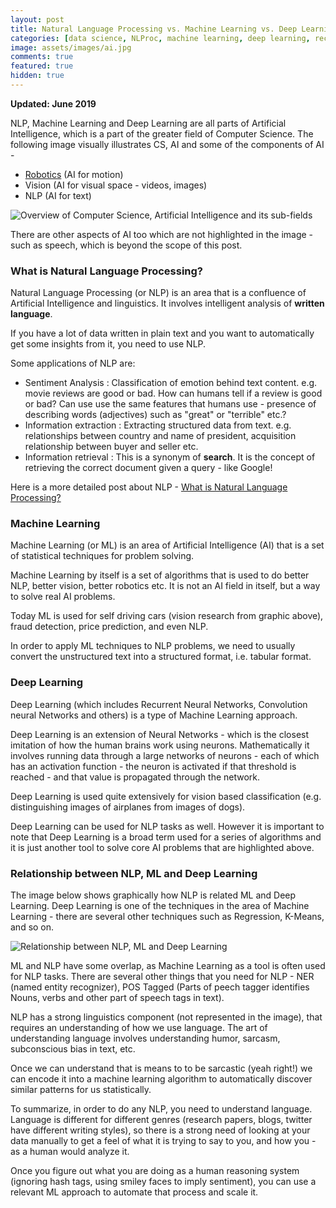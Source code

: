 ```yaml
---
layout: post
title: Natural Language Processing vs. Machine Learning vs. Deep Learning
categories: [data science, NLProc, machine learning, deep learning, recurrent-neural-networks]
image: assets/images/ai.jpg
comments: true
featured: true
hidden: true
---
```

**Updated: June 2019**

NLP, Machine Learning and Deep Learning are all parts of Artificial Intelligence, which is a part of the greater field of Computer Science. The following image visually illustrates CS, AI and some of the components of AI - 
- [Robotics](https://www.bostondynamics.com/) (AI for motion)
- Vision (AI for visual space - videos, images)
- NLP (AI for text)


![Overview of Computer Science, Artificial Intelligence and its sub-fields](https://rutumulkar.com/assets/images/cs_ai.png)

There are other aspects of AI too which are not highlighted in the image - such as speech, which is beyond the scope of this post. 

### What is Natural Language Processing?

Natural Language Processing (or NLP) is an area that is a confluence of Artificial Intelligence and linguistics. It involves intelligent analysis of **written language**. 

If you have a lot of data written in plain text and you want to automatically get some insights from it, you need to use NLP. 

Some applications of NLP are: 

- Sentiment Analysis : Classification of emotion behind text content. e.g. movie reviews are good or bad. How can humans tell if a review is good or bad? Can use use the same features that humans use - presence of describing words (adjectives) such as "great" or "terrible" etc.?
- Information extraction : Extracting structured data from text. e.g. relationships between country and name of president, acquisition relationship between buyer and seller etc. 
- Information retrieval : This is a synonym of **search**. It is the concept of retrieving the correct document given a query - like Google!

Here is a more detailed post about NLP - [What is Natural Language Processing?](https://ticary.com/2017/12/12/what-is-nlp.html)

### Machine Learning

Machine Learning (or ML) is an area of Artificial Intelligence (AI) that is a set of statistical techniques for problem solving. 

Machine Learning by itself is a set of algorithms that is used to do better NLP, better vision, better robotics etc. It is not an AI field in itself, but a way to solve real AI problems. 

Today ML is used for self driving cars (vision research from graphic above), fraud detection, price prediction, and even NLP. 

In order to apply ML techniques to NLP problems, we need to usually convert the unstructured text into a structured format, i.e. tabular format. 

### Deep Learning

Deep Learning (which includes Recurrent Neural Networks, Convolution neural Networks and others) is a type of Machine Learning approach. 

Deep Learning is an extension of Neural Networks - which is the closest imitation of how the human brains work using neurons. Mathematically it involves running data through a large networks of neurons - each of which has an activation function - the neuron is activated if that threshold is reached - and that value is propagated through the network. 

Deep Learning is used quite extensively for vision based classification (e.g. distinguishing images of airplanes from images of dogs). 

Deep Learning can be used for NLP tasks as well. However it is important to note that Deep Learning is a broad term used for a series of algorithms and it is just another tool to solve core AI problems that are highlighted above. 

### Relationship between NLP, ML and Deep Learning

The image below shows graphically how NLP is related ML and Deep Learning. Deep Learning is one of the techniques in the area of Machine Learning - there are several other techniques such as Regression, K-Means, and so on.

![Relationship between NLP, ML and Deep Learning](https://rutumulkar.com/assets/images/nlp-ml.png)

ML and NLP have some overlap, as Machine Learning as a tool is often used for NLP tasks. There are several other things that you need for NLP - NER (named entity recognizer), POS Tagged (Parts of peech tagger identifies Nouns, verbs and other part of speech tags in text). 

NLP has a strong linguistics component (not represented in the image), that requires an understanding of how we use language. The art of understanding language involves understanding humor, sarcasm, subconscious bias in text, etc. 

Once we can understand that is means to to be sarcastic (yeah right!) we can encode it into a machine learning algorithm to automatically discover similar patterns for us statistically.

To summarize, in order to do any NLP, you need to understand language. Language is different for different genres (research papers, blogs, twitter have different writing styles), so there is a strong need of looking at your data manually to get a feel of what it is trying to say to you, and how you - as a human would analyze it. 

Once you figure out what you are doing as a human reasoning system (ignoring hash tags, using smiley faces to imply sentiment), you can use a relevant ML approach to automate that process and scale it.
